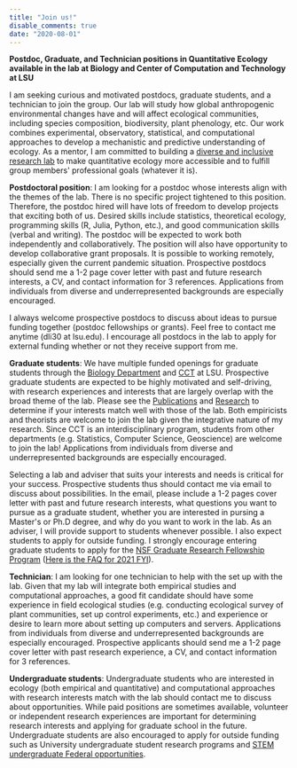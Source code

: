 ```yaml
---
title: "Join us!"
disable_comments: true
date: "2020-08-01"
---
```


**Postdoc, Graduate, and Technician positions in Quantitative Ecology available in the lab at Biology and Center of Computation and Technology at LSU**

I am seeking curious and motivated postdocs, graduate students, and a technician to join the group. Our lab will study how global anthropogenic environmental changes have and will affect ecological communities, including species composition, biodiversity, plant phenology, etc. Our work combines experimental, observatory, statistical, and computational approaches to develop a mechanistic and predictive understanding of ecology. As a mentor, I am committed to building a [diverse and inclusive research lab](/value/) to make quantitative ecology more accessible and to fulfill group members' professional goals (whatever it is).

**Postdoctoral position**: I am looking for a postdoc whose interests align with the themes of the lab. There is no specific project tightened to this position. Therefore, the postdoc hired will have lots of freedom to develop projects that exciting both of us. Desired skills include statistics, theoretical ecology, programming skills (R, Julia, Python, etc.), and good communication skills (verbal and writing). The postdoc will be expected to work both independently and collaboratively. The position will also have opportunity to develop collaborative grant proposals. It is possible to working remotely, especially given the current pandemic situation. Prospective postdocs should send me a 1-2 page cover letter with past and future research interests, a CV, and contact information for 3 references. Applications from individuals from diverse and underrepresented backgrounds are especially encouraged.

I always welcome prospective postdocs to discuss about ideas to pursue funding together (postdoc fellowships or grants). Feel free to contact me anytime (dli30 at lsu.edu). I encourage all postdocs in the lab to apply for external funding whether or not they receive support from me.

**Graduate students**: We have multiple funded openings for graduate students through the [Biology Department](https://www.lsu.edu/science/biosci/graduateprogram/graduatestudies.php) and [CCT](https://www.cct.lsu.edu/) at LSU. Prospective graduate students are expected to be highly motivated and self-driving, with research experiences and interests that are largely overlap with the broad theme of the lab. Please see the [Publications](/publications/) and [Research](/research/) to determine if your interests match well with those of the lab. Both empiricists and theorists are welcome to join the lab given the integrative nature of my research. Since CCT is an interdisciplinary program, students from other departments (e.g. Statistics, Computer Science, Geoscience) are welcome to join the lab! Applications from individuals from diverse and underrepresented backgrounds are especially encouraged.

Selecting a lab and adviser that suits your interests and needs is critical for your success. Prospective students thus should contact me via email to discuss about possibilities. In the email, please include a 1-2 pages cover letter with past and future research interests, what questions you want to pursue as a graduate student, whether you are interested in pursing a Master's or Ph.D degree, and why do you want to work in the lab. As an adviser, I will provide support to students whenever possible. I also expect students to apply for outside funding. I strongly encourage entering graduate students to apply for the [NSF Graduate Research Fellowship Program](http://www.nsfgrfp.org/) ([Here is the FAQ for 2021 FYI](https://www.nsf.gov/pubs/2020/nsf20114/nsf20114.jsp?WT.mc_id=USNSF_25&WT.mc_ev=click)).   

**Technician**: I am looking for one technician to help with the set up with the lab. Given that my lab will integrate both empirical studies and computational approaches, a good fit candidate should have some experience in field ecological studies (e.g. conducting ecological survey of plant communities, set up control experiments, etc.) and experience or desire to learn more about setting up computers and servers. Applications from individuals from diverse and underrepresented backgrounds are especially encouraged. Prospective applicants should send me a 1-2 page cover letter with past research experience, a CV, and contact information for 3 references. 

**Undergraduate students**: Undergraduate students who are interested in ecology (both empirical and quantitative) and computational approaches with research interests match with the lab should contact me to discuss about opportunities. While paid positions are sometimes available, volunteer or independent research experiences are important for determining research interests and applying for graduate school in the future. Undergraduate students are also encouraged to apply for outside funding such as University undergraduate student research programs and [STEM undergraduate Federal opportunities](https://stemundergrads.science.gov/).
